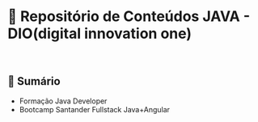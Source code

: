 # 📌 Repositório de Conteúdos JAVA - DIO(digital innovation one)

<br>

## 📎 **Sumário**

- Formação Java Developer
- Bootcamp Santander Fullstack Java+Angular

<br>

